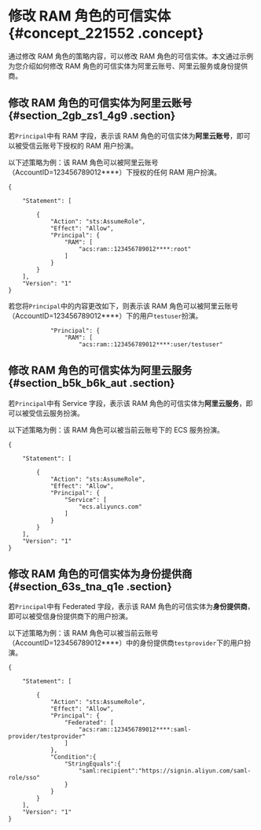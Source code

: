 # 修改 RAM 角色的可信实体 {#concept_221552 .concept}

通过修改 RAM 角色的策略内容，可以修改 RAM 角色的可信实体。本文通过示例为您介绍如何修改 RAM 角色的可信实体为阿里云账号、阿里云服务或身份提供商。

## 修改 RAM 角色的可信实体为阿里云账号 {#section_2gb_zs1_4g9 .section}

若`Principal`中有 RAM 字段，表示该 RAM 角色的可信实体为**阿里云账号**，即可以被受信云账号下授权的 RAM 用户扮演。

以下述策略为例：该 RAM 角色可以被阿里云账号（AccountID=123456789012\*\*\*\*）下授权的任何 RAM 用户扮演。

``` {#codeblock_dtf_u2w_ycg}
{

    "Statement": [

        {
            "Action": "sts:AssumeRole",
            "Effect": "Allow",
            "Principal": {
                "RAM": [
                    "acs:ram::123456789012****:root"
                ]
            }
        }
    ],
    "Version": "1"
}
```

若您将`Principal`中的内容更改如下，则表示该 RAM 角色可以被阿里云账号（AccountID=123456789012\*\*\*\*）下的用户`testuser`扮演。

``` {#codeblock_ldt_de5_bjr}
            "Principal": {
                "RAM": [
                    "acs:ram::123456789012****:user/testuser"                        
```

## 修改 RAM 角色的可信实体为阿里云服务 {#section_b5k_b6k_aut .section}

若`Principal`中有 Service 字段，表示该 RAM 角色的可信实体为**阿里云服务**，即可以被受信云服务扮演。

以下述策略为例：该 RAM 角色可以被当前云账号下的 ECS 服务扮演。

``` {#codeblock_q2q_69l_wg8}
{

    "Statement": [

        {
            "Action": "sts:AssumeRole",
            "Effect": "Allow",
            "Principal": {
                "Service": [
                    "ecs.aliyuncs.com"
                ]
            }
        }
    ],
    "Version": "1"
}
```

## 修改 RAM 角色的可信实体为身份提供商 {#section_63s_tna_q1e .section}

若`Principal`中有 Federated 字段，表示该 RAM 角色的可信实体为**身份提供商**，即可以被受信身份提供商下的用户扮演。

以下述策略为例：该 RAM 角色可以被当前云账号（AccountID=123456789012\*\*\*\*）中的身份提供商`testprovider`下的用户扮演。

``` {#codeblock_791_6gv_qta}
{

    "Statement": [

        {
            "Action": "sts:AssumeRole",
            "Effect": "Allow",
            "Principal": {
                "Federated": [
                    "acs:ram::123456789012****:saml-provider/testprovider"
                ]
            },
            "Condition":{
                "StringEquals":{
                    "saml:recipient":"https://signin.aliyun.com/saml-role/sso"
                }
            }
        }
    ],
    "Version": "1"
}
```


